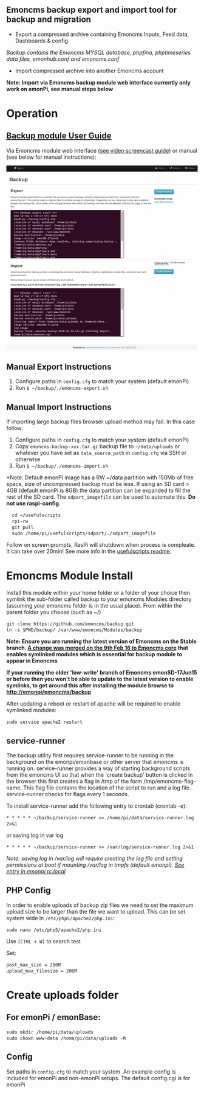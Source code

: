 
## Emoncms backup export and import tool for backup and migration

* Export a compressed archive containing Emoncms Inputs, Feed data, Dashboards & config.

*Backup contains the Emoncms MYSQL database, phpfina, phptimeseries data files, emonhub.conf and emoncms.conf*

* Import compressed archive into another Emoncms account


**Note: Import via Emoncms backup module web interface currently only work on emonPi, see manual steps below**

# Operation

## [Backup module User Guide](https://guide.openenergymonitor.org/setup/import/)

Via Emoncms module web interface [(see video screencast guide)](https://www.youtube.com/watch?v=5U_tOlsWjXM) or manual (see below for manual instructions):

![image](image.png)

## Manual Export Instructions

1. Configure paths in `config.cfg` to match your system (default emonPi)
2. Run `$ ~/backup/./emoncms-export.sh`

## Manual Import Instructions

If importing large backup files browser upload method may fail. In this case follow:

1. Configure paths in `config.cfg` to match your system (default emonPi)
2. Copy `emoncms-backup-xxx.tar.gz` backup file to `~/data/uploads` or whatever you have set as `data_source_path` in `config.cfg` via SSH or otherwise
3. Run `$ ~/backup/./emoncms-import.sh`

*Note: Default emonPi image has a RW ~/data partition with 150Mb of free space, size of uncompressed backup must be less. If using an SD card > 4GB (default emonPi is 8GB) the data partition can be expanded to fill the rest of the SD card. The `sdpart_imagefile` can be used to automate this. **Do not use raspi-config**.
```
  cd ~/usefulscripts
  rpi-rw
  git pull
  sudo /home/pi/usefulscripts/sdpart/./sdpart_imagefile
```
Follow on screen prompts, RasPi will shutdown when process is compleate. It can take over 20min! See more info in the [usefulscripts readme](https://github.com/emoncms/usefulscripts/blob/master/readme.md).

# Emoncms Module Install
 
 Install this module within your home folder or a folder of your choice then symlink the sub-folder called backup to your emoncms Modules directory (assuming your emoncms folder is in the usual place).  From within the parent folder you choose (such as ~/)

    git clone https://github.com/emoncms/backup.git
    ln -s $PWD/backup/ /var/www/emoncms/Modules/backup

**Note: Ensure you are running the latest version of Emoncms on the Stable branch. [A change was merged on the 9th Feb 16 to Emoncms core](https://github.com/emoncms/emoncms/commit/e83ad78e6155275d7537104367b8d44ef63d78fe) that enables symlinked modules which is essential for backup module to appear in Emoncms**

**If your running the older 'low-write' branch of Emoncms emonSD-17Jun15 or before then you won't be able to update to the latest version to enable symlinks, to get around this after installing the module browse to [http://emonpi/emoncms/backup](http://emonpi/emoncms/backup)**

After updating a reboot or restart of apache will be required to enable symlinked modules:

    sudo service apache2 restart

## service-runner

The backup utility first requires service-runner to be running in the background on the emonpi/emonbase or other server that emoncms is running on. service-runner provides a way of starting background scripts from the emoncms UI so that when the 'create backup' button is clicked in the browser this first creates a flag in /tmp of the form /tmp/emoncms-flag-name. This flag file contains the location of the script to run and a log file. service-runner checks for flags every 1 seconds.

To install service-runner add the following entry to crontab (crontab -e):

    * * * * * ~/backup/service-runner >> /home/pi/data/service-runner.log 2>&1

or saving log in var log

    * * * * * ~/backup/service-runner >> /var/log/service-runner.log 2>&1

*Note: saving log in /var/log will require creating the log file and setting permissions at boot if mounting /var/log in tmpfs (default emonpi). [See entry in emonpi rc.local](https://github.com/openenergymonitor/emonpi/blob/master/rc.local_jessieminimal#L12)*

## PHP Config

In order to enable uploads of backup zip files we need to set the maximum upload size to be larger than the file we want to upload. This can be set system wide in `/etc/php5/apache2/php.ini`:

    sudo nano /etc/php5/apache2/php.ini

Use `[CTRL + W]` to search test

Set:

    post_max_size = 200M
    upload_max_filesize = 200M

# Create uploads folder

## For emonPi / emonBase:

    sudo mkdir /home/pi/data/uploads
    sudo chown www-data /home/pi/data/uploads -R
    
## Config

Set paths in `config.cfg` to match your system. An example config is included for emonPi and non-emonPi setups. The default config.cgi is for emonPi
